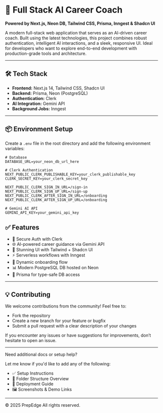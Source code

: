 # 🚀 Full Stack AI Career Coach  
**Powered by Next.js, Neon DB, Tailwind CSS, Prisma, Inngest & Shadcn UI**

A modern full-stack web application that serves as an AI-driven career coach. Built using the latest technologies, this project combines robust authentication, intelligent AI interactions, and a sleek, responsive UI. Ideal for developers who want to explore end-to-end development with production-grade tools and architecture.

---

## 🛠️ Tech Stack

- **Frontend:** Next.js 14, Tailwind CSS, Shadcn UI  
- **Backend:** Prisma, Neon (PostgreSQL)  
- **Authentication:** Clerk  
- **AI Integration:** Gemini API  
- **Background Jobs:** Inngest  

---

## 📦 Environment Setup

Create a `.env` file in the root directory and add the following environment variables:

```env
# Database
DATABASE_URL=your_neon_db_url_here

# Clerk Authentication
NEXT_PUBLIC_CLERK_PUBLISHABLE_KEY=your_clerk_publishable_key
CLERK_SECRET_KEY=your_clerk_secret_key

NEXT_PUBLIC_CLERK_SIGN_IN_URL=/sign-in
NEXT_PUBLIC_CLERK_SIGN_UP_URL=/sign-up
NEXT_PUBLIC_CLERK_AFTER_SIGN_IN_URL=/onboarding
NEXT_PUBLIC_CLERK_AFTER_SIGN_UP_URL=/onboarding

# Gemini AI API
GEMINI_API_KEY=your_gemini_api_key

```
## ✅ Features
- 🔐 Secure Auth with Clerk  
- 🌐 AI-powered career guidance via Gemini API  
- 🎨 Stunning UI with Tailwind + Shadcn UI  
- ⚡ Serverless workflows with Inngest  
- 🧠 Dynamic onboarding flow  
- 📊 Modern PostgreSQL DB hosted on Neon  
- 📁 Prisma for type-safe DB access  

---
## 💡 Contributing

We welcome contributions from the community! Feel free to:

- Fork the repository  
- Create a new branch for your feature or bugfix  
- Submit a pull request with a clear description of your changes  

If you encounter any issues or have suggestions for improvements, don’t hesitate to open an issue.

---

Need additional docs or setup help?

Let me know if you'd like to add any of the following:
- ✅ Setup Instructions  
- 📁 Folder Structure Overview  
- 🚀 Deployment Guide  
- 🖼️ Screenshots & Demo Links  

---

© 2025 PrepEdge All rights reserved.
